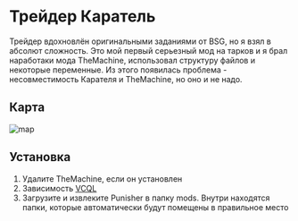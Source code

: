 # Трейдер Каратель
Трейдер вдохновлён оригинальными заданиями от BSG, но я взял в абсолют сложность.
  Это мой первый серьезный мод на тарков и я брал наработаки мода TheMachine, использовал структуру файлов и некоторые переменные. Из этого появилась проблема - несовместимость Карателя и TheMachine, но оно и не надо.
## Карта
  ![map](https://github.com/dyeness/trader_punisher/assets/1584609606f957db6-52ec-40a4-87ac-6a0f97a6c5a7)

## Установка
1. Удалите TheMachine, если он установлен
2. Зависимость [VCQL](https://hub.sp-tarkov.com/files/file/885-virtual-s-custom-quest-loader/)
3. Загрузите и извлеките Punisher в папку mods. Внутри находятся папки, которые автоматически будут помещены в правильное место

